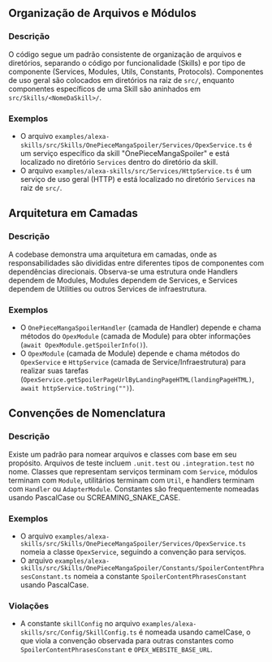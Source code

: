 ## Organização de Arquivos e Módulos

### Descrição

O código segue um padrão consistente de organização de arquivos e diretórios, separando o código por funcionalidade (Skills) e por tipo de componente (Services, Modules, Utils, Constants, Protocols). Componentes de uso geral são colocados em diretórios na raiz de `src/`, enquanto componentes específicos de uma Skill são aninhados em `src/Skills/<NomeDaSkill>/`.

### Exemplos

- O arquivo `examples/alexa-skills/src/Skills/OnePieceMangaSpoiler/Services/OpexService.ts` é um serviço específico da skill "OnePieceMangaSpoiler" e está localizado no diretório `Services` dentro do diretório da skill.
- O arquivo `examples/alexa-skills/src/Services/HttpService.ts` é um serviço de uso geral (HTTP) e está localizado no diretório `Services` na raiz de `src/`.

## Arquitetura em Camadas

### Descrição

A codebase demonstra uma arquitetura em camadas, onde as responsabilidades são divididas entre diferentes tipos de componentes com dependências direcionais. Observa-se uma estrutura onde Handlers dependem de Modules, Modules dependem de Services, e Services dependem de Utilities ou outros Services de infraestrutura.

### Exemplos

- O `OnePieceMangaSpoilerHandler` (camada de Handler) depende e chama métodos do `OpexModule` (camada de Module) para obter informações (`await OpexModule.getSpoilerInfo()`).
- O `OpexModule` (camada de Module) depende e chama métodos do `OpexService` e `HttpService` (camada de Service/Infraestrutura) para realizar suas tarefas (`OpexService.getSpoilerPageUrlByLandingPageHTML(landingPageHTML)`, `await httpService.toString("")`).

## Convenções de Nomenclatura

### Descrição

Existe um padrão para nomear arquivos e classes com base em seu propósito. Arquivos de teste incluem `.unit.test` ou `.integration.test` no nome. Classes que representam serviços terminam com `Service`, módulos terminam com `Module`, utilitários terminam com `Util`, e handlers terminam com `Handler` ou `AdapterModule`. Constantes são frequentemente nomeadas usando PascalCase ou SCREAMING_SNAKE_CASE.

### Exemplos

- O arquivo `examples/alexa-skills/src/Skills/OnePieceMangaSpoiler/Services/OpexService.ts` nomeia a classe `OpexService`, seguindo a convenção para serviços.
- O arquivo `examples/alexa-skills/src/Skills/OnePieceMangaSpoiler/Constants/SpoilerContentPhrasesConstant.ts` nomeia a constante `SpoilerContentPhrasesConstant` usando PascalCase.

### Violações

- A constante `skillConfig` no arquivo `examples/alexa-skills/src/Config/SkillConfig.ts` é nomeada usando camelCase, o que viola a convenção observada para outras constantes como `SpoilerContentPhrasesConstant` e `OPEX_WEBSITE_BASE_URL`.
